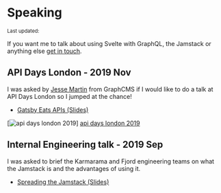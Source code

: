 <script>
  import DateUpdated from '$lib/components/date-updated.svelte'
  import Details from '$lib/components/details.svelte'
  import Small from '$lib/components/small.svelte'
  import Spotify from '$lib/components/spotify.svelte'
  import YouTube from '$lib/components/youtube.svelte'
  import SimpleCast from '$lib/components/simple-cast.svelte'
</script>

# Speaking

<Small>
  Last updated: <DateUpdated date="2021-12-10" small="true" />
</Small>

If you want me to talk about using Svelte with GraphQL, the Jamstack
or anything else [get in touch].

## API Days London - 2019 Nov

I was asked by [Jesse Martin] from GraphCMS if I would like to do a
talk at API Days London so I jumped at the chance!

- [Gatsby Eats APIs (Slides)]

[![api days london 2019]] [api days london 2019]

## Internal Engineering talk - 2019 Sep

I was asked to brief the Karmarama and Fjord engineering teams on what
the Jamstack is and the advantages of using it.

- [Spreading the Jamstack (Slides)]

<!-- Links  -->

[gatsby eats apis (slides)]:
  https://github.com/spences10/gatsby-eats-apis
[jesse martin]: https://twitter.com/motleydev
[spreading the jamstack (slides)]:
  https://spreading-the-jam-stack.now.sh/#0
[get in touch]: mailto:yo@scottspence.com

<!-- Images -->

[api days london 2019]:
  https://res.cloudinary.com/defkmsrpw/image/upload/q_auto,f_auto/v1616774309/scottspence.com/api-days-london-2019.jpg
